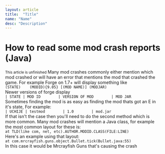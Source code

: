 ```yaml
---
layout: article
title:  "Title"
name: "Name"
desc: "Description"
---
```


# How to read some mod crash reports (Java)
<small>This article is unfinished</small>
Many mod crashes commonly either mention which mod crashed or will have an error that mentions the mod that crashed the game.
For example Forge on 1.7+ will display something like <br>
`(STATE)	(MODID){9.05} [(MOD NAME)] (MODJAR)  `<br>
Newer versions of forge display <br>
```| STATE | MOD ID        | VERSION OF MOD        | MOD JAR                             ```<br>
Sometimes finding the mod is as easy as finding the mod thats got an E in it's state, For example:<br>
``` | UCHIJE | testmod        | 1.0        | mod.jar                             ```<br>
If that isn't the case then you'll need to do the second method which is more common. Many mod crashes will mention a Java class, for example the most common layout for these is: <br>
```at TLD(like com, net, etc).AUTHOR.MODID.CLASS(FILE:LINE)```<br>
Here's an example using that layout:<br>
```at com.mrcrayfish.guns.object.Bullet.tick(Bullet.java:55)```<br>
In this case it would be Mrcrayfish Guns that's causing the crash<br>
